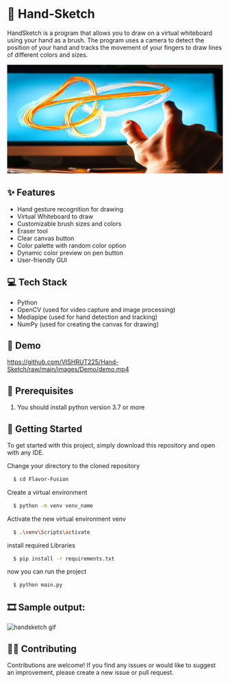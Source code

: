 # 🎨 Hand-Sketch

HandSketch is a program that allows you to draw on a virtual whiteboard using your hand as a brush. The program uses a camera to detect the position of your hand and tracks the movement of your fingers to draw lines of different colors and sizes.

![](./images/Thumbnail.png)

## ✨ Features
- Hand gesture recognition for drawing
- Virtual Whiteboard to draw
- Customizable brush sizes and colors
- Eraser tool
- Clear canvas button
- Color palette with random color option
- Dynamic color preview on pen button
- User-friendly GUI

## 💻 Tech Stack
- Python 
- OpenCV (used for video capture and image processing)
- Mediapipe (used for hand detection and tracking)
- NumPy (used for creating the canvas for drawing)

## 🔴 Demo 
https://github.com/VISHRUT225/Hand-Sketch/raw/main/images/Demo/demo.mp4


## :key: Prerequisites
1. You should install python version 3.7 or more

## 🚀 Getting Started

To get started with this project, simply download this repository and open with any IDE.

Change your directory to the cloned repository

```bash
  $ cd Flavor-Fusion
```

Create a virtual environment 
```bash
  $ python -m venv venv_name
```

Activate the new virtual environment venv
```bash
  $ .\venv\Scripts\activate
```

install required Libraries
```bash
  $ pip install -r requirements.txt
```

now you can run the project
```bash
  $ python main.py
```

## 🎞 Sample output:

<img src="./images/Demo/handsketch.gif" alt="handsketch gif" >

## 🤝🏻 Contributing

Contributions are welcome! If you find any issues or would like to suggest an improvement, please create a new issue or pull request.

